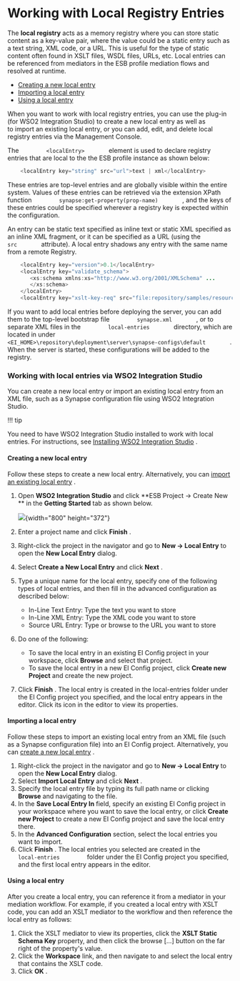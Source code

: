 # Working with Local Registry Entries

The **local registry** acts as a memory registry where you can store
static content as a key-value pair, where the value could be a static
entry such as a text string, XML code, or a URL. This is useful for the
type of static content often found in XSLT files, WSDL files, URLs, etc.
Local entries can be referenced from mediators in the ESB
profile mediation flows and resolved at runtime.

-   [Creating a new local
    entry](#WorkingwithLocalRegistryEntries-Creatinganewlocalentry)
-   [Importing a local
    entry](#WorkingwithLocalRegistryEntries-importImportingalocalentry)
-   [Using a local
    entry](#WorkingwithLocalRegistryEntries-Usingalocalentry)

When you want to work with local registry entries, you can
use the plug-in (for WSO2 Integration Studio) to create a new local
entry as well as to import an existing local entry, or you
can add, edit, and delete local registry entries via the Management
Console.

The `         <localEntry>        ` element is used to declare registry
entries that are local to the the ESB profile instance as shown below:

``` java
    <localEntry key="string" src="url">text | xml</localEntry>
```

These entries are top-level entries and are globally visible within the
entire system. Values of these entries can be retrieved via the
extension XPath function
`         synapse:get-property(prop-name)        ` , and the keys of
these entries could be specified wherever a registry key is expected
within the configuration.

An entry can be static text specified as inline text or static XML
specified as an inline XML fragment, or it can be specified as a URL
(using the `         src        ` attribute). A local entry shadows any
entry with the same name from a remote Registry.

``` java
    <localEntry key="version">0.1</localEntry>
    <localEntry key="validate_schema">
       <xs:schema xmlns:xs="http://www.w3.org/2001/XMLSchema" ...
       </xs:schema>
    </localEntry>
    <localEntry key="xslt-key-req" src="file:repository/samples/resources/transform/transform.xslt"/>
```

If you want to add local entries before deploying the server, you can
add them to the top-level bootstrap file `         synapse.xml        `
, or to separate XML files in the `         local-entries        `
directory, which are located in under
`         <EI_HOME>\repository\deployment\server\synapse-configs\default        `
. When the server is started, these configurations will be added to the
registry.

### Working with local entries via WSO2 Integration Studio

You can create a new local entry or import an existing local entry from
an XML file, such as a Synapse configuration file using WSO2 Integration
Studio.

!!! tip

You need to have WSO2 Integration Studio installed to work with local
entries. For instructions, see [Installing WSO2 Integration
Studio](https://docs.wso2.com/display/EI650/Installing+WSO2+Integration+Studio)
.


#### Creating a new local entry

Follow these steps to create a new local entry. Alternatively, you can
[import an existing local
entry](#WorkingwithLocalRegistryEntries-import) .

1.  Open **WSO2 Integration Studio** and click **ESB Project → Create
    New ** in the **Getting Started** tab as shown below.

    ![](attachments/119131678/119133615.png){width="800" height="372"}

2.  Enter a project name and click **Finish** .

3.  Right-click the project in the navigator and go to **New → Local
    Entry** to open the **New Local Entry** dialog.
4.  Select **Create a New Local Entry** and click **Next** .
5.  Type a unique name for the local entry, specify one of the following
    types of local entries, and then fill in the advanced configuration
    as described below:  
    -   In-Line Text Entry: Type the text you want to store
    -   In-Line XML Entry: Type the XML code you want to store
    -   Source URL Entry: Type or browse to the URL you want to store
6.  Do one of the following:  
    -   To save the local entry in an existing EI Config project in your
        workspace, click **Browse** and select that project.
    -   To save the local entry in a new EI Config project, click
        **Create new Project** and create the new project.
7.  Click **Finish** . The local entry is created in the local-entries
    folder under the EI Config project you specified, and the local
    entry appears in the editor. Click its icon in the editor to view
    its properties.

#### Importing a local entry

Follow these steps to import an existing local entry from an XML file
(such as a Synapse configuration file) into an EI Config project.
Alternatively, you can [create a new local
entry](https://docs.wso2.com/display/ESB500/Creating+ESB+Artifacts#CreatingESBArtifacts-Creatinganewlocalentry)
.

1.  Right-click the project in the navigator and go to **New → Local
    Entry** to open the **New Local Entry** dialog.
2.  Select **Import Local Entry** and click **Next** .
3.  Specify the local entry file by typing its full path name or
    clicking **Browse** and navigating to the file.
4.  In the **Save Local Entry In** field, specify an existing EI Config
    project in your workspace where you want to save the local entry, or
    click **Create new Project** to create a new EI Config project and
    save the local entry there.
5.  In the **Advanced Configuration** section, select the local entries
    you want to import.
6.  Click **Finish** . The local entries you selected are created in the
    `          local-entries         ` folder under the EI Config
    project you specified, and the first local entry appears in the
    editor.

#### Using a local entry

After you create a local entry, you can reference it from a mediator in
your mediation workflow. For example, if you created a local entry with
XSLT code, you can add an XSLT mediator to the workflow and then
reference the local entry as follows:

1.  Click the XSLT mediator to view its properties, click the **XSLT
    Static Schema Key** property, and then click the browse \[...\]
    button on the far right of the property's value.
2.  Click the **Workspace** link, and then navigate to and select the
    local entry that contains the XSLT code.
3.  Click **OK** .
